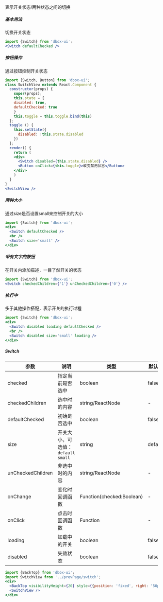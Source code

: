 表示开关状态/两种状态之间的切换

##### **基本用法**
切换开关状态
```jsx
import {Switch} from 'dbox-ui';
<Switch defaultChecked />
```

##### **按钮操作**
通过按钮控制开关状态
```jsx
import {Switch, Button} from 'dbox-ui';
class SwitchView extends React.Component {
  constructor(props) {
    super(props);
    this.state = {
    disabled: true,
    defaultChecked: true
    }
    this.toggle = this.toggle.bind(this)
  };
  toggle () {
    this.setState({
      disabled: !this.state.disabled
    })
  };
  render() {
    return (
    <div>
      <Switch disabled={this.state.disabled} />
      <Button onClick={this.toggle}>改变禁用状态</Button>
    </div>
    )
  }
}
<SwitchView />
```

##### **两种大小**
通过size是否设置small来控制开关的大小
```jsx
import {Switch} from 'dbox-ui';
<div>
  <Switch defaultChecked />
  <br />
  <Switch size='small' />
</div>
```


##### **带有文字的按钮**
在开关内添加描述，一目了然开关的状态
```jsx
import {Switch} from 'dbox-ui';
<Switch checkedChildren={'1'} unCheckedChildren={'0'} />
```

##### **执行中**
多于其他操作搭配，表示开关的执行过程
```jsx
import {Switch} from 'dbox-ui';
<div>
  <Switch disabled loading defaultChecked />
  <br />
  <Switch disabled size='small' loading />
</div>
```


##### **Switch**

| 参数 | 说明 | 类型 | 默认值 |
| --- | --- | --- | --- |
| checked | 指定当前是否选中 | boolean | false |
| checkedChildren | 选中时的内容 | string/ReactNode | - |
| defaultChecked | 初始是否选中 | boolean | false |
| size | 开关大小，可选值：`default` `small` | string | default |
| unCheckedChildren | 非选中时的内容 | string/ReactNode | - |
| onChange | 变化时回调函数 | Function(checked:Boolean) | - |
| onClick | 点击时回调函数 | Function | - |
| loading | 加载中的开关 | boolean | false |
| disabled | 失效状态 | boolean | false |


```jsx noeditor
import {BackTop} from 'dbox-ui';
import SwitchView from '../prevPage/switch';
<div>
  <BackTop visibilityHeight={20} style={{position: 'fixed', right: '50px'}}/>
  <SwitchView />
</div>
```

